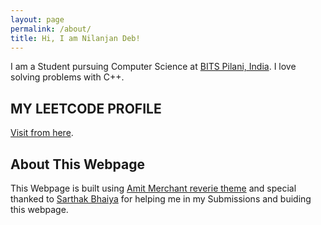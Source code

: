 ```yaml
---
layout: page
permalink: /about/
title: Hi, I am Nilanjan Deb!
---
```

I am a Student pursuing Computer Science at [BITS Pilani, India](https://www.bits-pilani.ac.in). I love solving problems with C++.

## MY LEETCODE PROFILE
[Visit from here](https://leetcode.com/nilanjan172nsvian/).

## About This Webpage
This Webpage is built using [Amit Merchant reverie theme](https://github.com/amitmerchant1990/reverie) and special thanked to [Sarthak Bhaiya](https://github.com/sarthak-sehgal) for helping me in my Submissions and buiding this webpage.